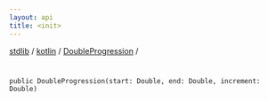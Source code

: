 ```yaml
---
layout: api
title: <init>
---
```

[stdlib](../../index.md) / [kotlin](../index.md) / [DoubleProgression](index.md) / [<init>](_init_.md)

# <init>

```
public DoubleProgression(start: Double, end: Double, increment: Double)
```
